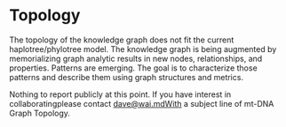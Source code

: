 # Topology

The topology of the knowledge graph does not fit the current haplotree/phylotree model. The knowledge graph is being augmented by memorializing graph analytic results in new nodes, relationships, and properties. Patterns are emerging. The goal is to characterize those patterns and describe them using graph structures and metrics.

 Nothing to report publicly at this point. If you have interest in collaboratingplease contact dave@wai.mdWith a subject line of mt-DNA Graph Topology.

 
